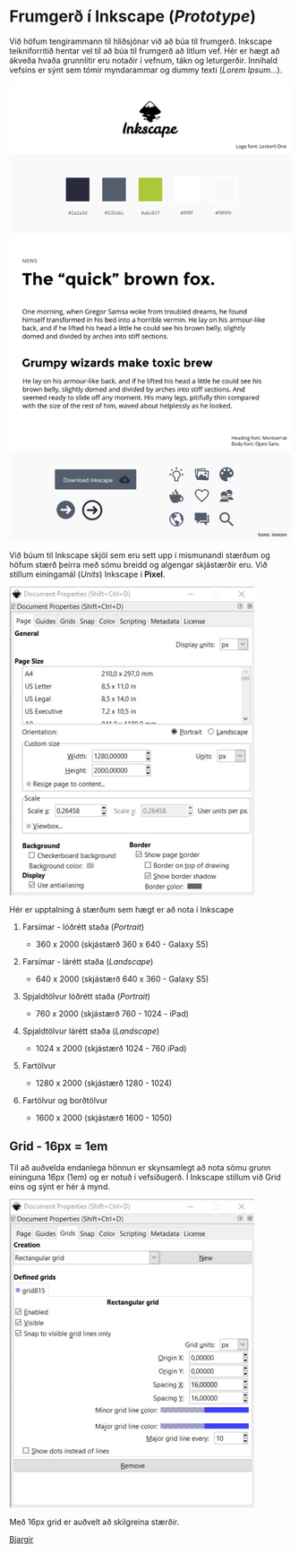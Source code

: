 # Frumgerð í Inkscape (_Prototype_)

Við höfum tengirammann til hliðsjónar við að búa til frumgerð. Inkscape teikniforritið hentar vel til að búa til frumgerð að litlum vef. Hér er hægt að ákveða hvaða grunnlitir eru notaðir í vefnum, tákn og leturgerðir. Innihald vefsins  er sýnt sem tómir myndarammar og dummy texti (_Lorem Ipsum..._). 

![Stílsíða](inkscape_style-tile.png)

Við búum til Inkscape skjöl sem eru sett upp í mismunandi stærðum og höfum stærð þeirra með sömu breidd og algengar skjástærðir eru. Við stillum einingamál (_Units_) Inkscape í **Pixel**.

![Inkscape document properties](document-properties.jpg)

Hér er upptalning á stærðum sem hægt er að nota í Inkscape

1. Farsímar - lóðrétt staða (_Portrait_)
   * 360 x 2000 (skjástærð 360 x 640 - Galaxy S5) 

2. Farsímar - lárétt staða (_Landscape_)
   * 640 x 2000 (skjástærð 640 x 360 - Galaxy S5) 

3. Spjaldtölvur lóðrétt staða (_Portrait_)
   * 760 x 2000 (skjástærð 760 - 1024 - iPad) 

4. Spjaldtölvur lárétt staða (_Landscape_)
   * 1024 x 2000 (skjástærð 1024 - 760 iPad) 

5. Fartölvur 
   * 1280 x 2000 (skjástærð 1280 - 1024) 

6. Fartölvur og borðtölvur
   * 1600 x 2000 (skjástærð 1600 - 1050) 

## Grid - 16px = 1em

Til að auðvelda endanlega hönnun er skynsamlegt að nota sömu grunn eininguna 16px (1em) og er notuð í vefsíðugerð. Í Inkscape stillum við Grid eins og sýnt er hér á mynd.

![Grid 16px](grids-16px.jpg)

Með 16px grid er auðvelt að skilgreina stærðir.

[Bjargir](https://github.com/vefhonnun/21V/wiki/Bjargir#skipulagning-og-h%C3%B6nnun)
